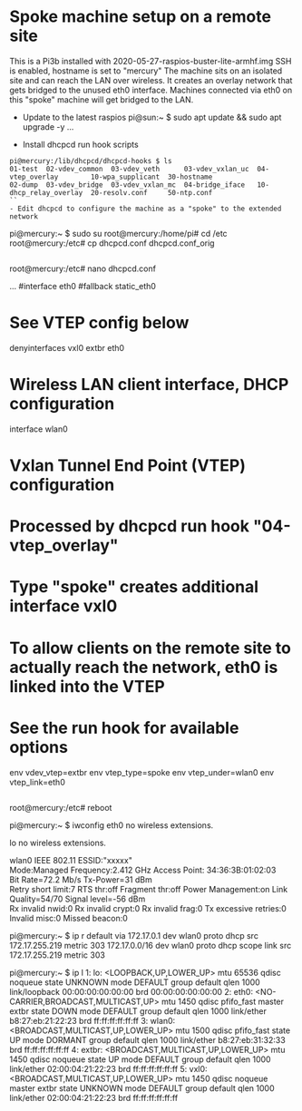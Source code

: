 # Spoke machine setup on a remote site

This is a Pi3b installed with 2020-05-27-raspios-buster-lite-armhf.img
SSH is enabled, hostname is set to "mercury"
The machine sits on an isolated site and can reach the LAN over wireless.
It creates an overlay network that gets bridged to the unused eth0 interface.
Machines connected via eth0 on this "spoke" machine will get bridged to the LAN.

- Update to the latest raspios
pi@sun:~ $ sudo apt update && sudo apt upgrade -y
...

- Install dhcpcd run hook scripts
```
pi@mercury:/lib/dhcpcd/dhcpcd-hooks $ ls
01-test  02-vdev_common  03-vdev_veth      03-vdev_vxlan_uc  04-vtep_overlay        10-wpa_supplicant  30-hostname
02-dump  03-vdev_bridge  03-vdev_vxlan_mc  04-bridge_iface   10-dhcp_relay_overlay  20-resolv.conf     50-ntp.conf
``
- Edit dhcpcd to configure the machine as a "spoke" to the extended network
```
pi@mercury:~ $ sudo su
root@mercury:/home/pi# cd /etc
root@mercury:/etc# cp dhcpcd.conf dhcpcd.conf_orig
```
```
root@mercury:/etc# nano dhcpcd.conf

...
#interface eth0
#fallback static_eth0

# See VTEP config below
denyinterfaces vxl0 extbr eth0

# Wireless LAN client interface, DHCP configuration
interface wlan0

# Vxlan Tunnel End Point (VTEP) configuration
# Processed by dhcpcd run hook "04-vtep_overlay"
# Type "spoke" creates additional interface vxl0
# To allow clients on the remote site to actually reach the network, eth0 is linked into the VTEP
# See the run hook for available options
env vdev_vtep=extbr
env vtep_type=spoke
env vtep_under=wlan0
env vtep_link=eth0
```

```
root@mercury:/etc# reboot

pi@mercury:~ $ iwconfig 
eth0      no wireless extensions.

lo        no wireless extensions.

wlan0     IEEE 802.11  ESSID:"xxxxx"  
          Mode:Managed  Frequency:2.412 GHz  Access Point: 34:36:3B:01:02:03   
          Bit Rate=72.2 Mb/s   Tx-Power=31 dBm   
          Retry short limit:7   RTS thr:off   Fragment thr:off
          Power Management:on
          Link Quality=54/70  Signal level=-56 dBm  
          Rx invalid nwid:0  Rx invalid crypt:0  Rx invalid frag:0
          Tx excessive retries:0  Invalid misc:0   Missed beacon:0

pi@mercury:~ $ ip r
default via 172.17.0.1 dev wlan0 proto dhcp src 172.17.255.219 metric 303 
172.17.0.0/16 dev wlan0 proto dhcp scope link src 172.17.255.219 metric 303 

pi@mercury:~ $ ip l
1: lo: <LOOPBACK,UP,LOWER_UP> mtu 65536 qdisc noqueue state UNKNOWN mode DEFAULT group default qlen 1000
    link/loopback 00:00:00:00:00:00 brd 00:00:00:00:00:00
2: eth0: <NO-CARRIER,BROADCAST,MULTICAST,UP> mtu 1450 qdisc pfifo_fast master extbr state DOWN mode DEFAULT group default qlen 1000
    link/ether b8:27:eb:21:22:23 brd ff:ff:ff:ff:ff:ff
3: wlan0: <BROADCAST,MULTICAST,UP,LOWER_UP> mtu 1500 qdisc pfifo_fast state UP mode DORMANT group default qlen 1000
    link/ether b8:27:eb:31:32:33 brd ff:ff:ff:ff:ff:ff
4: extbr: <BROADCAST,MULTICAST,UP,LOWER_UP> mtu 1450 qdisc noqueue state UP mode DEFAULT group default qlen 1000
    link/ether 02:00:04:21:22:23 brd ff:ff:ff:ff:ff:ff
5: vxl0: <BROADCAST,MULTICAST,UP,LOWER_UP> mtu 1450 qdisc noqueue master extbr state UNKNOWN mode DEFAULT group default qlen 1000
    link/ether 02:00:04:21:22:23 brd ff:ff:ff:ff:ff:ff
```
